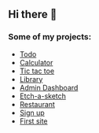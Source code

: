 ## Hi there 👋

### Some of my projects:
- [Todo](https://musairul.github.io/todo)
- [Calculator](https://musairul.github.io/calculator)
- [Tic tac toe](https://musairul.github.io/tic-tac-toe)
- [Library](https://musairul.github.io/library)
- [Admin Dashboard](https://musairul.github.io/admin-dashboard)
- [Etch-a-sketch](https://musairul.github.io/etch-a-sketch)
- [Restaurant](https://musairul.github.io/restaurant)
- [Sign up](https://musairul.github.io/sign-up)
- [First site](https://musairul.github.io/first-site)

<!--
**musairul/musairul** is a ✨ _special_ ✨ repository because its `README.md` (this file) appears on your GitHub profile.

Here are some ideas to get you started:

- 🔭 I’m currently working on ...
- 🌱 I’m currently learning ...
- 👯 I’m looking to collaborate on ...
- 🤔 I’m looking for help with ...
- 💬 Ask me about ...
- 📫 How to reach me: ...
- 😄 Pronouns: ...
- ⚡ Fun fact: ...
-->

